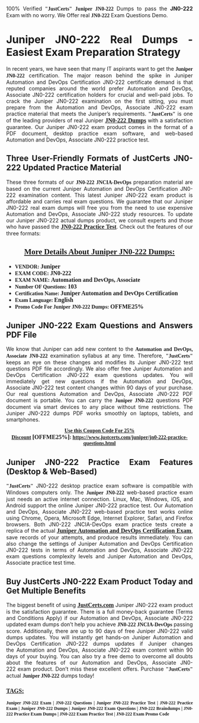 <p style="text-align: justify;">100% Verified <span style="font-size:14px;"><span style="font-family:Georgia,serif;"><strong>"JustCerts"</strong></span></span> <span style="font-family:Georgia,serif;"><strong>Juniper JN0-222</strong></span> Dumps to pass the <strong>JN0-222</strong> Exam with no worry. We Offer real <span style="font-family:Georgia,serif;"><strong>JN0-222</strong></span> Exam Questions Demo.</p>

<h1 style="text-align: justify;"><strong>Juniper JN0-222 Real Dumps - Easiest Exam Preparation Strategy</strong></h1>

<p style="text-align: justify;">In recent years, we have seen that many IT aspirants want to get the <span style="font-family:Georgia,serif;"><strong>Juniper JN0-222</strong></span> certification. The major reason behind the spike in Juniper Automation and DevOps Certification JN0-222 certificate demand is that reputed companies around the world prefer Automation and DevOps, Associate JN0-222 certification holders for crucial and well-paid jobs. To crack the Juniper JN0-222 examination on the first sitting, you must prepare from the Automation and DevOps, Associate JN0-222 exam practice material that meets the Juniper’s requirements. <span style="font-size:14px;"><span style="font-family:Georgia,serif;"><strong>"JustCerts"</strong></span></span> is one of the leading providers of real Juniper <a href="https://www.justcerts.com/juniper/jn0-222-practice-questions.html"><span style="font-size:16px;"><u><span style="font-family:Georgia,serif;"><strong>JN0-222 Dumps</strong></span></u></span></a> with a satisfaction guarantee. Our Juniper JN0-222 exam product comes in the format of a PDF document, desktop practice exam software, and web-based Automation and DevOps, Associate JN0-222 practice test.</p>

<h2 style="text-align: justify;"><strong>Three User-Friendly Formats of JustCerts JN0-222 Updated Practice Material</strong></h2>

<p style="text-align: justify;">These three formats of our <span style="font-family:Georgia,serif;"><strong>JN0-222 JNCIA-DevOps</strong></span> preparation material are based on the current Juniper Automation and DevOps Certification JN0-222 examination content. This latest Juniper JN0-222 exam product is affordable and carries real exam questions. We guarantee that our Juniper JN0-222 real exam dumps will free you from the need to use expensive Automation and DevOps, Associate JN0-222 study resources. To update our Juniper JN0-222 actual dumps product, we consult experts and those who have passed the <a href="https://www.justcerts.com/juniper/jn0-222-practice-questions.html"><u><span style="font-size:16px;"><span style="font-family:Georgia,serif;"><strong>JN0-222 Practice Test</strong></span></span></u></a>. Check out the features of our three formats:</p>

<h2 style="text-align: center;"><u><strong><span style="font-family:Georgia,serif;">More Details About Juniper JN0-222 Dumps:</span></strong></u></h2>

<ul>
	<li style="text-align: justify;"><span style="font-size:14px;"><span style="font-family:Georgia,serif;"><strong>VENDOR: </strong></span></span><span style="font-size:16px;"><span style="font-family:Georgia,serif;"><strong>Juniper</strong></span></span></li>
	<li style="text-align: justify;"><span style="font-size:14px;"><span style="font-family:Georgia,serif;"><strong>EXAM CODE: </strong></span></span><span style="font-size:16px;"><span style="font-family:Georgia,serif;"><strong>JN0-222</strong></span></span></li>
	<li style="text-align: justify;"><span style="font-size:14px;"><span style="font-family:Georgia,serif;"><strong>EXAM NAME: </strong></span></span><span style="font-size:16px;"><span style="font-family:Georgia,serif;"><strong>Automation and DevOps, Associate</strong></span></span></li>
	<li style="text-align: justify;"><span style="font-size:14px;"><span style="font-family:Georgia,serif;"><strong>Number OF Questions: </strong></span></span><span style="font-size:16px;"><span style="font-family:Georgia,serif;"><strong>103</strong></span></span></li>
	<li style="text-align: justify;"><span style="font-size:14px;"><span style="font-family:Georgia,serif;"><strong>Certification Name: </strong></span></span><span style="font-size:16px;"><span style="font-family:Georgia,serif;"><strong>Juniper Automation and DevOps Certification</strong></span></span></li>
	<li style="text-align: justify;"><span style="font-size:14px;"><span style="font-family:Georgia,serif;"><strong>Exam Language: </strong></span></span><span style="font-size:16px;"><span style="font-family:Georgia,serif;"><strong>English</strong></span></span></li>
	<li style="text-align: justify;"><span style="font-size:14px;"><span style="font-family:Georgia,serif;"><strong>Promo Code For Juniper JN0-222 Dumps: </strong></span></span><span style="font-size:16px;"><span style="font-family:Georgia,serif;"><strong>OFFME25%</strong></span></span></li>
</ul>

<h2 style="text-align: justify;"><strong>Juniper JN0-222 Exam Questions and Answers PDF File</strong></h2>

<p style="text-align: justify;">We know that Juniper can add new content to the <span style="font-family:Georgia,serif;"><strong>Automation and DevOps, Associate JN0-222</strong></span> examination syllabus at any time. Therefore, <span style="font-size:14px;"><span style="font-family:Georgia,serif;"><strong>"JustCerts"</strong></span></span> keeps an eye on these changes and modifies its Juniper JN0-222 test questions PDF file accordingly. We also offer free Juniper Automation and DevOps Certification JN0-222 exam questions updates. You will immediately get new questions if the Automation and DevOps, Associate JN0-222 test content changes within 90 days of your purchase. Our real questions Automation and DevOps, Associate JN0-222 PDF document is portable. You can carry the <span style="font-family:Georgia,serif;"><strong>Juniper JN0-222</strong></span> questions PDF document via smart devices to any place without time restrictions. The Juniper JN0-222 dumps PDF works smoothly on laptops, tablets, and smartphones.</p>

<p style="text-align: center;"><span style="font-size:14px;"><span style="font-family:Georgia,serif;"><strong><u>Use this Coupon Code For 25% Discount</u> </strong></span></span><span style="font-size:16px;"><span style="font-family:Georgia,serif;"><strong>[OFFME25%]</strong></span></span><span style="font-size:14px;"><span style="font-family:Georgia,serif;"><strong>: <u><a href="https://www.justcerts.com/juniper/jn0-222-practice-questions.html">https://www.justcerts.com/juniper/jn0-222-practice-questions.html</a></u></strong></span></span></p>

<h2 style="text-align: justify;"><strong>Juniper JN0-222 Practice Exam Features (Desktop & Web-Based)</strong></h2>

<p style="text-align: justify;"><span style="font-size:14px;"><span style="font-family:Georgia,serif;"><strong>"JustCerts"</strong></span></span> JN0-222 desktop practice exam software is compatible with Windows computers only. The <span style="font-family:Georgia,serif;"><strong>Juniper JN0-222</strong></span> web-based practice exam just needs an active internet connection. Linux, Mac, Windows, iOS, and Android support the online Juniper JN0-222 practice test. Our Automation and DevOps, Associate JN0-222 web-based practice test works online using Chrome, Opera, Microsoft Edge, Internet Explorer, Safari, and Firefox browsers. Both JN0-222 JNCIA-DevOps exam practice tests create a replica of the actual <u><a href="https://www.justcerts.com/juniper/juniper-automation-and-devops-certification-exams.html"><span style="font-size:16px;"><span style="font-family:Georgia,serif;"><strong>Juniper Automation and DevOps Certification Exam</strong></span></span></a></u>, save records of your attempts, and produce results immediately. You can also change the settings of Juniper Automation and DevOps Certification JN0-222 tests in terms of Automation and DevOps, Associate JN0-222 exam questions complexity levels and Juniper Automation and DevOps, Associate practice test time.</p>

<h2 style="text-align: justify;"><strong>Buy JustCerts JN0-222 Exam Product Today and Get Multiple Benefits</strong></h2>

<p style="text-align: justify;">The biggest benefit of using <a href="https://www.justcerts.com/"><u><span style="font-size:16px;"><span style="font-family:Georgia,serif;"><strong>JustCerts.com</strong></span></span></u></a> Juniper JN0-222 exam product is the satisfaction guarantee. There is a full money-back guarantee (Terms and Conditions Apply) if our Automation and DevOps, Associate JN0-222 updated exam dumps don’t help you achieve <span style="font-family:Georgia,serif;"><strong>JN0-222 JNCIA-DevOps</strong></span> passing score. Additionally, there are up to 90 days of free Juniper JN0-222 valid dumps updates. You will instantly get hands-on Juniper Automation and DevOps Certification JN0-222 dumps updates if Juniper changes the Automation and DevOps, Associate JN0-222 exam content within 90 days of your buying. You can also try a free demo to overcome all doubts about the features of our Automation and DevOps, Associate JN0-222 exam product. Don’t miss these excellent offers. Purchase <span style="font-size:14px;"><span style="font-family:Georgia,serif;"><strong>"JustCerts"</strong></span></span> actual <span style="font-family:Georgia,serif;"><strong>Juniper JN0-222</strong></span> dumps today!</p>

<h3 style="text-align: justify;"><u><span style="font-size:16px;"><span style="font-family:Georgia,serif;"><strong>TAGS:</strong></span></span></u></h3>

<p style="text-align: justify;"><span style="font-size:12px;"><span style="font-family:Georgia,serif;"><strong>Juniper JN0-222 Exam | JN0-222 Questions | Juniper JN0-222 Practice Test | JN0-222 Practice Exam | Juniper JN0-222 Dumps | Juniper JN0-222 Exam Questions | JN0-222 Braindumps | JN0-222 Practice Exam Dumps | JN0-222 Exam Practice Test | JN0-222 Exam Promo Code </strong></span></span></p>
